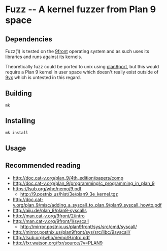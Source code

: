 # Fuzz -- A kernel fuzzer from Plan 9 space

## Dependencies

Fuzz(1) is tested on the [9front](http://9front.org) operating system and as such uses its libraries and runs against its kernels. 

Theoretically fuzz could be ported to unix using [plan9port](https://github.com/9fans/plan9port), but this would require a Plan 9 kernel in user space which doesn't really exist outside of [9vx](https://swtch.com/9vx/) which is untested in this regard.

## Building

	mk
	
## Installing

	mk install

## Usage



## Recommended reading

- http://doc.cat-v.org/plan_9/4th_edition/papers/comp
- http://doc.cat-v.org/plan_9/programming/c_programming_in_plan_9
- https://lsub.org/who/nemo/9.pdf
	- http://9.postnix.us/hist/3e/plan9_3e_kernel.tgz
- http://doc.cat-v.org/plan_9/misc/adding_a_syscall_to_plan_9/plan9_syscall_howto.pdf
- http://aiju.de/plan_9/plan9-syscalls
- http://man.cat-v.org/9front/2/intro
- http://man.cat-v.org/9front/1/syscall
	- http://mirror.postnix.us/plan9front/sys/src/cmd/syscall/
- http://mirror.postnix.us/plan9front/sys/src/libc/9syscall/
- http://lsub.org/who/nemo/9.intro.pdf
- http://fxr.watson.org/fxr/source/?v=PLAN9
